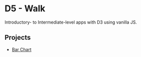 # D5 - Walk

Introductory- to Intermediate-level apps with D3 using vanilla JS.


## Projects
* [Bar Chart](https://github.com/ziggysauce/d5/tree/master/crawl/bar-chart)  